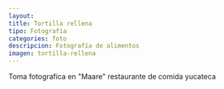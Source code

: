 ```yaml
---
layout: 
title: Tortilla rellena
tipo: Fotografía
categories: foto
descripcion: Fotografía de alimentos
imagen: tortilla-rellena
---
```

Toma fotografica en "Maare" restaurante de comida yucateca